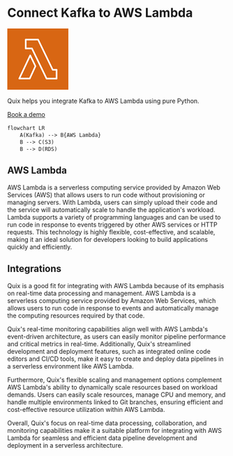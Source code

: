 # Connect Kafka to AWS Lambda

![](./images/logo_1.jpg)

Quix helps you integrate Kafka to AWS Lambda using pure Python.

<div>
<a class="md-button md-button--primary" href="https://share.hsforms.com/1iW0TmZzKQMChk0lxd_tGiw4yjw2?__hstc=175542013.2303933fbd746c0ac86d9ccbe9bc9100.1728383268831.1729603416735.1729620918855.31&__hssc=175542013.1.1729620918855&__hsfp=2132701734" target="_blank" style="margin-right:.5rem;">Book a demo</a>
<br/>
</div>

```mermaid
flowchart LR
    A(Kafka) --> B{AWS Lambda}
    B --> C(S3)
    B --> D(RDS)
```

## AWS Lambda

AWS Lambda is a serverless computing service provided by Amazon Web Services (AWS) that allows users to run code without provisioning or managing servers. With Lambda, users can simply upload their code and the service will automatically scale to handle the application's workload. Lambda supports a variety of programming languages and can be used to run code in response to events triggered by other AWS services or HTTP requests. This technology is highly flexible, cost-effective, and scalable, making it an ideal solution for developers looking to build applications quickly and efficiently.

## Integrations

Quix is a good fit for integrating with AWS Lambda because of its emphasis on real-time data processing and management. AWS Lambda is a serverless computing service provided by Amazon Web Services, which allows users to run code in response to events and automatically manage the computing resources required by that code.

Quix's real-time monitoring capabilities align well with AWS Lambda's event-driven architecture, as users can easily monitor pipeline performance and critical metrics in real-time. Additionally, Quix's streamlined development and deployment features, such as integrated online code editors and CI/CD tools, make it easy to create and deploy data pipelines in a serverless environment like AWS Lambda.

Furthermore, Quix's flexible scaling and management options complement AWS Lambda's ability to dynamically scale resources based on workload demands. Users can easily scale resources, manage CPU and memory, and handle multiple environments linked to Git branches, ensuring efficient and cost-effective resource utilization within AWS Lambda.

Overall, Quix's focus on real-time data processing, collaboration, and monitoring capabilities make it a suitable platform for integrating with AWS Lambda for seamless and efficient data pipeline development and deployment in a serverless architecture.

